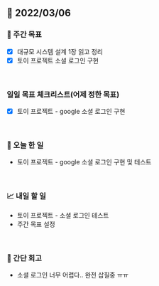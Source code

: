 ## 📅 2022/03/06


### 👏 주간 목표

- [x] 대규모 시스템 설계 1장 읽고 정리
- [x] 토이 프로젝트 소셜 로그인 구현

<br/>

### 일일 목표 체크리스트(어제 정한 목표)

- [x] 토이 프로젝트 - google 소셜 로그인 구현

<br/>

### 💯 오늘 한 일

- 토이 프로젝트 - google 소셜 로그인 구현 및 테스트

<br/>

### 📈 내일 할 일

- 토이 프로젝트 - 소셜 로그인 테스트
- 주간 목표 설정

<br/>

### 🤔 간단 회고

- 소셜 로그인 너무 어렵다.. 완전 삽질중 ㅠㅠ
 




 









